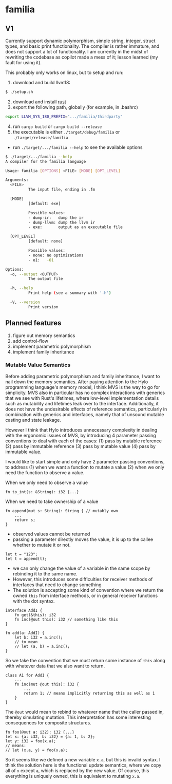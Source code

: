 # familia

## V1
Currently support dynamic polymorphism, simple string, integer, struct types, and basic print functionality. The compiler is rather immature, and does not support a lot of functionality. I am currently in the midst of rewriting the codebase as copilot made a mess of it; lesson learned (my fault for using it).

This probably only works on linux, but to setup and run:
1. download and build llvm18:
```bash
$ ./setup.sh
```
2. download and install [rust](https://www.rust-lang.org/tools/install)
3. export the following path, globally (for example, in .bashrc)
```bash
export LLVM_SYS_180_PREFIX=".../familia/thirdparty"
```
4. run `cargo build` or `cargo build --release`
5. the executable is either `./target/debug/familia` or `./target/release/familia`
- run `./target/.../familia --help` to see the available options

```bash
$ ./target/.../familia --help
A compiler for the familia language

Usage: familia [OPTIONS] <FILE> [MODE] [OPT_LEVEL]

Arguments:
  <FILE>
          The input file, ending in .fm

  [MODE]
          [default: exe]

          Possible values:
          - dump-ir:   dump the ir
          - dump-llvm: dump the llvm ir
          - exe:       output as an executable file

  [OPT_LEVEL]
          [default: none]

          Possible values:
          - none: no optimizations
          - o1:   -O1

Options:
  -o, --output <OUTPUT>
          The output file

  -h, --help
          Print help (see a summary with '-h')

  -V, --version
          Print version
```

## Planned features
1. figure out memory semantics
2. add control-flow
3. implement parametric polymorphism
4. implement family inheritance


### Mutable Value Semantics
Before adding parametric polymorphism and family inheritance, I want to nail down the memory semantics.
After paying attention to the Hylo programming language's memory model, I think MVS is the way to go for simplicity. MVS also in particular 
has no complex interactions with generics that we see with Rust's lifetimes, where low-level implementation details such as mutability and
lifetimes leak over to the interface. Additionally, it does not have the undesirable effects of reference semantics, particularly in combination
with generics and interfaces, namely that of unsound mutable casting and state leakage. 

However I think that Hylo introduces unnecessary complexity in dealing with the ergonomic issues of MVS, by introducing 4 parameter passing conventions
to deal with each of the cases: (1) pass by mutable reference (2) pass by immutable reference (3) pass by mutable value (4) pass by immutable value.

I would like to start simple and only have 2 parameter passing conventions, to address (1) when we want a function to mutate a value (2) when we only
need the function to observe a value.

When we only need to observe a value
```
fn to_int(s: &String): i32 {...}
```

When we need to take ownership of a value
```
fn append(mut s: String): String { // mutably own
    ...
    return s;
}
```
- observed values cannot be returned
- passing a parameter directly moves the value, it is up to the callee whether to mutate it or not.

```
let t = "123";
let t = append(t);
```
- we can only change the value of a variable in the same scope by rebinding it to the same name.
- However, this introduces some difficulties for receiver methods of interfaces that need to change something
- The solution is accepting some kind of convention where we return the owned `this` from interface methods, or in general receiver functions with the dot syntax.

```
interface AddI {
    fn get(&this): i32
    fn inc(@out this): i32 // something like this
}

fn add(a: AddI) {
    let b: i32 = a.inc();
    // to mean
    // let (a, b) = a.inc();
}

```
So we take the convention that we must return some instance of `this` along with whatever data that we
also want to return.

```
class A1 for AddI {
    ...
    fn inc(mut @out this): i32 {
        ...
        return 1; // means implicitly returning this as well as 1
    }
}
```
The `@out` would mean to rebind to whatever name that the caller passed in, thereby simulating mutation.
This interpretation has some interesting consequences for composite structures. 

```
fn foo(@out a: i32): i32 {...}
let x: {a: i32, b: i32} = {a: 1, b: 2};
let y: i32 = foo(x.a);
// means:
// let (x.a, y) = foo(x.a);
```
So it seems like we defined a new variable `x.a`, but this is invalid syntax. I think the solution here is the functional
update semantics, where we copy all of `x` except `a`, which is replaced by the new value. Of course, this everything is uniquely owned, this is equivalent to mutating 
`x.a`. 
